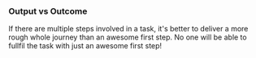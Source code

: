 ### Output vs Outcome

If there are multiple steps involved in a task, it's better to deliver a more rough whole journey than an awesome first step.
No one will be able to fullfil the task with just an awesome first step!
